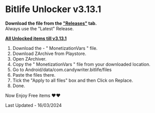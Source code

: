 # Bitlife Unlocker v3.13.1

**Download the file from the ["Releases"](https://github.com/zeropse/bitlife-unlocker/releases/tag/3.13.1) tab.** <br >Always use the "Latest" Release.

**<ins>All Unlocked items till v3.13.1</ins>**

1. Download the - " MonetizationVars " file.
2. Download ZArchive from Playstore.
3. Open ZArchiver.
4. Copy the " MonetizationVars " file from your downloaded location.
5. Go to Android/data/com.candywriter.bitlife/files
6. Paste the files there.
7. Tick the "Apply to all files" box and then Click on Replace.
8. Done.

Now Enjoy Free items ❤️❤️

Last Updated - 16/03/2024